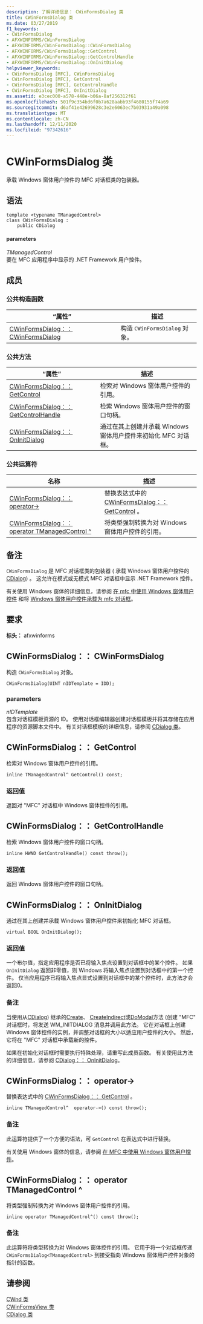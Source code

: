 ```yaml
---
description: 了解详细信息： CWinFormsDialog 类
title: CWinFormsDialog 类
ms.date: 03/27/2019
f1_keywords:
- CWinFormsDialog
- AFXWINFORMS/CWinFormsDialog
- AFXWINFORMS/CWinFormsDialog::CWinFormsDialog
- AFXWINFORMS/CWinFormsDialog::GetControl
- AFXWINFORMS/CWinFormsDialog::GetControlHandle
- AFXWINFORMS/CWinFormsDialog::OnInitDialog
helpviewer_keywords:
- CWinFormsDialog [MFC], CWinFormsDialog
- CWinFormsDialog [MFC], GetControl
- CWinFormsDialog [MFC], GetControlHandle
- CWinFormsDialog [MFC], OnInitDialog
ms.assetid: e3cec000-a578-448e-b06a-8af256312f61
ms.openlocfilehash: 501f9c354bd6f0b7a628aabb93f4680155f74a69
ms.sourcegitcommit: d6af41e42699628c3e2e6063ec7b03931a49a098
ms.translationtype: MT
ms.contentlocale: zh-CN
ms.lasthandoff: 12/11/2020
ms.locfileid: "97342616"
---
```

# <a name="cwinformsdialog-class"></a>CWinFormsDialog 类

承载 Windows 窗体用户控件的 MFC 对话框类的包装器。

## <a name="syntax"></a>语法

```
template <typename TManagedControl>
class CWinFormsDialog :
    public CDialog
```

#### <a name="parameters"></a>parameters

*TManagedControl*<br/>
要在 MFC 应用程序中显示的 .NET Framework 用户控件。

## <a name="members"></a>成员

### <a name="public-constructors"></a>公共构造函数

|“属性”|描述|
|----------|-----------------|
|[CWinFormsDialog：： CWinFormsDialog](#cwinformsdialog)|构造 `CWinFormsDialog` 对象。|

### <a name="public-methods"></a>公共方法

|“属性”|描述|
|----------|-----------------|
|[CWinFormsDialog：： GetControl](#getcontrol)|检索对 Windows 窗体用户控件的引用。|
|[CWinFormsDialog：： GetControlHandle](#getcontrolhandle)|检索 Windows 窗体用户控件的窗口句柄。|
|[CWinFormsDialog：： OnInitDialog](#oninitdialog)|通过在其上创建并承载 Windows 窗体用户控件来初始化 MFC 对话框。|

### <a name="public-operators"></a>公共运算符

|名称|描述|
|----------|-|
|[CWinFormsDialog：： operator-&gt;](#operator_-_gt)|替换表达式中的 [CWinFormsDialog：： GetControl](#getcontrol) 。|
|[CWinFormsDialog：： operator TManagedControl ^](#operator-tmanagedcontrol-hat)|将类型强制转换为对 Windows 窗体用户控件的引用。|

## <a name="remarks"></a>备注

`CWinFormsDialog` 是 MFC 对话框类的包装器 ( 承载 Windows 窗体用户控件的 [CDialog](../../mfc/reference/cdialog-class.md)) 。 这允许在模式或无模式 MFC 对话框中显示 .NET Framework 控件。

有关使用 Windows 窗体的详细信息，请参阅 [在 mfc 中使用 Windows 窗体用户控件](../../dotnet/using-a-windows-form-user-control-in-mfc.md) 和将 [Windows 窗体用户控件承载为 mfc 对话框](../../dotnet/hosting-a-windows-form-user-control-as-an-mfc-dialog-box.md)。

## <a name="requirements"></a>要求

**标头：** afxwinforms

## <a name="cwinformsdialogcwinformsdialog"></a><a name="cwinformsdialog"></a> CWinFormsDialog：： CWinFormsDialog

构造 `CWinFormsDialog` 对象。

```
CWinFormsDialog(UINT nIDTemplate = IDD);
```

### <a name="parameters"></a>parameters

*nIDTemplate*<br/>
包含对话框模板资源的 ID。 使用对话框编辑器创建对话框模板并将其存储在应用程序的资源脚本文件中。 有关对话框模板的详细信息，请参阅 [CDialog 类](../../mfc/reference/cdialog-class.md)。

## <a name="cwinformsdialoggetcontrol"></a><a name="getcontrol"></a> CWinFormsDialog：： GetControl

检索对 Windows 窗体用户控件的引用。

```
inline TManagedControl^ GetControl() const;
```

### <a name="return-value"></a>返回值

返回对 "MFC" 对话框中 Windows 窗体控件的引用。

## <a name="cwinformsdialoggetcontrolhandle"></a><a name="getcontrolhandle"></a> CWinFormsDialog：： GetControlHandle

检索 Windows 窗体用户控件的窗口句柄。

```
inline HWND GetControlHandle() const throw();
```

### <a name="return-value"></a>返回值

返回 Windows 窗体用户控件的窗口句柄。

## <a name="cwinformsdialogoninitdialog"></a><a name="oninitdialog"></a> CWinFormsDialog：： OnInitDialog

通过在其上创建并承载 Windows 窗体用户控件来初始化 MFC 对话框。

```
virtual BOOL OnInitDialog();
```

### <a name="return-value"></a>返回值

一个布尔值，指定应用程序是否已将输入焦点设置到对话框中的某个控件。 如果 `OnInitDialog` 返回非零值，则 Windows 将输入焦点设置到对话框中的第一个控件。 仅当应用程序已将输入焦点显式设置到对话框中的某个控件时，此方法才会返回0。

### <a name="remarks"></a>备注

当使用从[CDialog](../../mfc/reference/cdialog-class.md)) 继承的[Create](../../mfc/reference/cdialog-class.md#create)、 [CreateIndirect](../../mfc/reference/cdialog-class.md#createindirect)或[DoModal](../../mfc/reference/cdialog-class.md#domodal)方法 (创建 "MFC" 对话框时，将发送 WM_INITDIALOG 消息并调用此方法。 它在对话框上创建 Windows 窗体控件的实例，并调整对话框的大小以适应用户控件的大小。 然后，它将在 "MFC" 对话框中承载新的控件。

如果在初始化对话框时需要执行特殊处理，请重写此成员函数。 有关使用此方法的详细信息，请参阅 [CDialog：： OnInitDialog](../../mfc/reference/cdialog-class.md#oninitdialog)。

## <a name="cwinformsdialogoperator--gt"></a><a name="operator_-_gt"></a> CWinFormsDialog：： operator-&gt;

替换表达式中的 [CWinFormsDialog：： GetControl](#getcontrol) 。

```
inline TManagedControl^  operator->() const throw();
```

### <a name="remarks"></a>备注

此运算符提供了一个方便的语法，可 `GetControl` 在表达式中进行替换。

有关使用 Windows 窗体的信息，请参阅 [在 MFC 中使用 Windows 窗体用户控件](../../dotnet/using-a-windows-form-user-control-in-mfc.md)。

## <a name="cwinformsdialogoperator-tmanagedcontrol"></a><a name="operator-tmanagedcontrol-hat"></a> CWinFormsDialog：： operator TManagedControl ^

将类型强制转换为对 Windows 窗体用户控件的引用。

```
inline operator TManagedControl^() const throw();
```

### <a name="remarks"></a>备注

此运算符将类型转换为对 Windows 窗体控件的引用。 它用于将一个对话框传递 `CWinFormsDialog<TManagedControl>` 到接受指向 Windows 窗体用户控件对象的指针的函数。

## <a name="see-also"></a>请参阅

[CWnd 类](../../mfc/reference/cwnd-class.md)<br/>
[CWinFormsView 类](../../mfc/reference/cwinformsview-class.md)<br/>
[CDialog 类](../../mfc/reference/cdialog-class.md)
